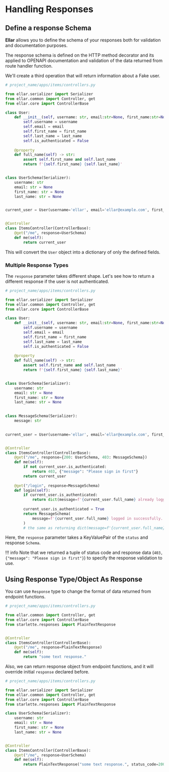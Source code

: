 # Handling Responses

## Define a response Schema

**Ellar** allows you to define the schema of your responses both for validation and documentation purposes.

The response schema is defined on the HTTP method decorator and its applied 
to OPENAPI documentation and validation of the data returned from route handler function.

We'll create a third operation that will return information about a Fake user.

```python
# project_name/apps/items/controllers.py

from ellar.serializer import Serializer
from ellar.common import Controller, get
from ellar.core import ControllerBase

class User:
    def __init__(self, username: str, email:str=None, first_name:str=None, last_name:str=None) -> None:
        self.username = username
        self.email = email
        self.first_name = first_name
        self.last_name = last_name
        self.is_authenticated = False
    
    @property
    def full_name(self) -> str:
        assert self.first_name and self.last_name
        return f'{self.first_name} {self.last_name}'


class UserSchema(Serializer):
    username: str
    email: str = None
    first_name: str = None
    last_name: str = None


current_user = User(username='ellar', email='ellar@example.com', first_name='ellar', last_name='asgi')    


@Controller
class ItemsController(ControllerBase):
    @get("/me", response=UserSchema)
    def me(self):
        return current_user
```

This will convert the `User` object into a dictionary of only the defined fields.

### Multiple Response Types

The `response` parameter takes different shape. Let's see how to return a different response if the user is not authenticated.

```python
# project_name/apps/items/controllers.py

from ellar.serializer import Serializer
from ellar.common import Controller, get
from ellar.core import ControllerBase

class User:
    def __init__(self, username: str, email:str=None, first_name:str=None, last_name:str=None) -> None:
        self.username = username
        self.email = email
        self.first_name = first_name
        self.last_name = last_name
        self.is_authenticated = False
    
    @property
    def full_name(self) -> str:
        assert self.first_name and self.last_name
        return f'{self.first_name} {self.last_name}'


class UserSchema(Serializer):
    username: str
    email: str = None
    first_name: str = None
    last_name: str = None

    
class MessageSchema(Serializer):
    message: str

    
current_user = User(username='ellar', email='ellar@example.com', first_name='ellar', last_name='asgi')    


@Controller
class ItemsController(ControllerBase):
    @get("/me", response={200: UserSchema, 403: MessageSchema})
    def me(self):
        if not current_user.is_authenticated:
            return 403, {"message": "Please sign in first"}
        return current_user
    
    @get("/login", response=MessageSchema)
    def login(self):
        if current_user.is_authenticated:
            return dict(message=f'{current_user.full_name} already logged in.') 
        
        current_user.is_authenticated = True
        return MessageSchema(
            message=f'{current_user.full_name} logged in successfully.'
        ) 
        # the same as returning dict(message=f'{current_user.full_name} logged in successfully.')
```

Here, the `response` parameter takes a KeyValuePair of the `status` and response `Schema`.

!!! info
    Note that we returned a tuple of status code and response data (`403, {"message": "Please sign in first"}`) to specify the response validation to use.


## Using Response Type/Object As Response

You can use `Response` type to change the format of data returned from endpoint functions.

```python
# project_name/apps/items/controllers.py

from ellar.common import Controller, get
from ellar.core import ControllerBase
from starlette.responses import PlainTextResponse


@Controller
class ItemsController(ControllerBase):
    @get("/me", response=PlainTextResponse)
    def me(self):
        return "some text response."

```

Also, we can return response object from endpoint functions, and it will override initial `response` declared before.

```python
# project_name/apps/items/controllers.py

from ellar.serializer import Serializer
from ellar.common import Controller, get
from ellar.core import ControllerBase
from starlette.responses import PlainTextResponse

class UserSchema(Serializer):
    username: str
    email: str = None
    first_name: str = None
    last_name: str = None


@Controller
class ItemsController(ControllerBase):
    @get("/me", response=UserSchema)
    def me(self):
        return PlainTextResponse("some text response.", status_code=200)
```
